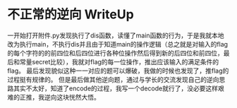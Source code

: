 # 不正常的逆向 WriteUp
一开始打开附件.py发现执行了dis函数，读懂了main函数的行为，于是我就本地改为执行main，不执行dis并且由于知道main的操作逻辑（总之就是对输入的flag的每个字符的的前四位和后四位进行各种位操作然后得到新的后四位和前四位，最后和常量secret比较），我就对flag的每一位操作，推出应该输入的满足条件的flag。
最后发现貌似这种一一对应的题可以爆破，我做的时候也发现了，推flag的过程挺有规律的。
但是最后做其他逆向题，通过与学长的交流发现自己的逆向思路其实不太好，知道了encode的过程，我写一个decode就行了，没必要这样艰难的正推，我逆向这块恍然大悟。